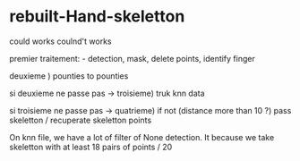 # rebuilt-Hand-skeletton

could works coulnd't works

premier traitement: - detection, mask, delete points, identify finger

deuxieme ) pounties to pounties

si deuxieme ne passe pas -> troisieme) truk knn data

si troisieme ne passe pas -> quatrieme) if not (distance more than 10 ?) pass skeletton / recuperate skeletton points




On knn file, we have a lot of filter of None detection. It because we take skeletton with at least 18 pairs of points / 20



